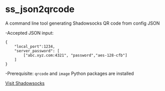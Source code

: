 # ss_json2qrcode
A command line tool generating Shadowsocks QR code from config JSON

-Accepted JSON input:
```
{
	"local_port":1234,
	"server_password": [
		["abc.xyz.com:4321", "password","aes-128-cfb"] 
	]
}
```

-Prerequisite:
`qrcode` and `image` Python packages are installed

[Visit Shadowsocks](http://shadowsocks.org/en/config/quick-guide.html)
